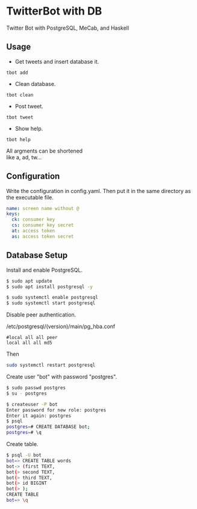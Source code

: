 # TwitterBot with DB

Twitter Bot with PostgreSQL, MeCab, and Haskell

## Usage

- Get tweets and insert database it.
```
tbot add
```

- Clean database.
```
tbot clean
```

- Post tweet.
```
tbot tweet
```

- Show help.
```
tbot help
```

All argments can be shortened  
like a, ad, tw...

## Configuration

Write the configuration in config.yaml. Then put it in the same directory as the executable file.

```config.yaml
name: screen name without @
keys:
  ck: consumer key
  cs: consumer key secret
  at: access token
  as: access token secret
```

## Database Setup

Install and enable PostgreSQL.

```bash
$ sudo apt update
$ sudo apt install postgresql -y

$ sudo systemctl enable postgresql
$ sudo systemctl start postgresql
```

Disable peer authentication.  

/etc/postgresql/(version)/main/pg_hba.conf
```
#local all all peer
local all all md5
```

Then

```bash
sudo systemctl restart postgresql
```

Create user "bot" with password "postgres".

```bash
$ sudo passwd postgres
$ su - postgres

$ createuser -P bot
Enter password for new role: postgres
Enter it again: postgres
$ psql
postgres=# CREATE DATABASE bot;
postgres=# \q
```

Create table.
```bash
$ psql -U bot
bot=> CREATE TABLE words
bot-> (first TEXT,
bot(> second TEXT,
bot(> third TEXT,
bot(> id BIGINT
bot(> );
CREATE TABLE
bot=> \q
```
